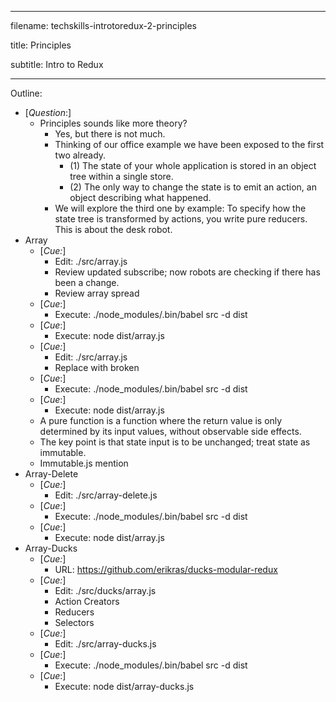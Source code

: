 ----------------------------------

filename: techskills-introtoredux-2-principles

title: Principles

subtitle: Intro to Redux

----------------------------------

Outline:

  - [_Question_:]
    - Principles sounds like more theory?
      - Yes, but there is not much.
      - Thinking of our office example we have been exposed to the first two already.
        - (1) The state of your whole application is stored in an object tree within a single store.
        - (2) The only way to change the state is to emit an action, an object describing what happened.
      - We will explore the third one by example: To specify how the state tree is transformed by actions, you write pure reducers. This is about the desk robot.
  - Array
    - [_Cue:_]
      - Edit: ./src/array.js
      - Review updated subscribe; now robots are checking if there has been a change.
      - Review array spread
    - [_Cue_:]
      - Execute: ./node_modules/.bin/babel src -d dist
    - [_Cue_:]
      - Execute: node dist/array.js
    - [_Cue:_]
      - Edit: ./src/array.js
      - Replace with broken
    - [_Cue_:]
      - Execute: ./node_modules/.bin/babel src -d dist
    - [_Cue_:]
      - Execute: node dist/array.js
    - A pure function is a function where the return value is only determined by its input values, without observable side effects.
    - The key point is that state input is to be unchanged; treat state as immutable.
    - Immutable.js mention
  - Array-Delete
    - [_Cue:_]
      - Edit: ./src/array-delete.js
    - [_Cue_:]
      - Execute: ./node_modules/.bin/babel src -d dist
    - [_Cue_:]
      - Execute: node dist/array.js
  - Array-Ducks
    - [_Cue:_]
      - URL: https://github.com/erikras/ducks-modular-redux
    - [_Cue:_]
      - Edit: ./src/ducks/array.js
      - Action Creators
      - Reducers
      - Selectors
    - [_Cue:_]
      - Edit: ./src/array-ducks.js
    - [_Cue_:]
      - Execute: ./node_modules/.bin/babel src -d dist
    - [_Cue_:]
      - Execute: node dist/array-ducks.js
